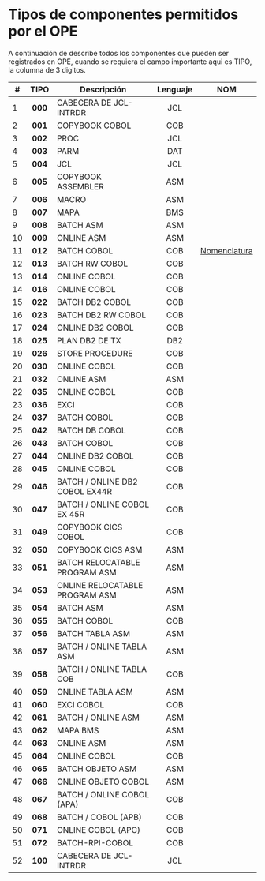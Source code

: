 # Tipos de componentes permitidos por el OPE
A continuación de describe todos los componentes que pueden ser registrados en OPE, cuando se requiera el campo importante aqui es TIPO, la columna de 3 digitos.

| #  | **TIPO** | Descripción | Lenguaje | NOM |
|----|:--------:|--------------|:---------:|------|
| 1  | **000** | CABECERA DE JCL-INTRDR | JCL |  |
| 2  | **001** | COPYBOOK COBOL | COB |  |
| 3  | **002** | PROC | JCL |  |
| 4  | **003** | PARM | DAT |  |
| 5  | **004** | JCL | JCL |  |
| 6  | **005** | COPYBOOK ASSEMBLER | ASM |  |
| 7  | **006** | MACRO | ASM |  |
| 8  | **007** | MAPA | BMS |  |
| 9  | **008** | BATCH ASM | ASM |  |
| 10 | **009** | ONLINE ASM | ASM |  |
| 11 | **012** | BATCH COBOL | COB | <a href="index.html#/pages/nomenclatures/noms_tipo12.md" target="_blank">Nomenclatura</a> |
| 12 | **013** | BATCH RW COBOL | COB |  |
| 13 | **014** | ONLINE COBOL | COB |  |
| 14 | **016** | ONLINE COBOL | COB |  |
| 15 | **022** | BATCH DB2 COBOL | COB |  |
| 16 | **023** | BATCH DB2 RW COBOL | COB |  |
| 17 | **024** | ONLINE DB2 COBOL | COB |  |
| 18 | **025** | PLAN DB2 DE TX | DB2 |  |
| 19 | **026** | STORE PROCEDURE | COB |  |
| 20 | **030** | ONLINE COBOL | COB |  |
| 21 | **032** | ONLINE ASM | ASM |  |
| 22 | **035** | ONLINE COBOL | COB |  |
| 23 | **036** | EXCI | COB |  |
| 24 | **037** | BATCH COBOL | COB |  |
| 25 | **042** | BATCH DB COBOL | COB |  |
| 26 | **043** | BATCH COBOL | COB |  |
| 27 | **044** | ONLINE DB2 COBOL | COB |  |
| 28 | **045** | ONLINE COBOL | COB |  |
| 29 | **046** | BATCH / ONLINE DB2 COBOL EX44R | COB |  |
| 30 | **047** | BATCH / ONLINE COBOL EX 45R | COB |  |
| 31 | **049** | COPYBOOK CICS COBOL | COB |  |
| 32 | **050** | COPYBOOK CICS ASM | ASM |  |
| 33 | **051** | BATCH RELOCATABLE PROGRAM ASM | ASM |  |
| 34 | **053** | ONLINE RELOCATABLE PROGRAM ASM | ASM |  |
| 35 | **054** | BATCH ASM | ASM |  |
| 36 | **055** | BATCH COBOL | COB |  |
| 37 | **056** | BATCH TABLA ASM | ASM |  |
| 38 | **057** | BATCH / ONLINE TABLA ASM | ASM |  |
| 39 | **058** | BATCH / ONLINE TABLA COB | COB |  |
| 40 | **059** | ONLINE TABLA ASM | ASM |  |
| 41 | **060** | EXCI COBOL | COB |  |
| 42 | **061** | BATCH / ONLINE ASM | ASM |  |
| 43 | **062** | MAPA BMS | ASM |  |
| 44 | **063** | ONLINE ASM | ASM |  |
| 45 | **064** | ONLINE COBOL | COB |  |
| 46 | **065** | BATCH OBJETO ASM | ASM |  |
| 47 | **066** | ONLINE OBJETO COBOL | ASM |  |
| 48 | **067** | BATCH / ONLINE COBOL (APA) | COB |  |
| 49 | **068** | BATCH / COBOL (APB) | COB |  |
| 50 | **071** | ONLINE COBOL (APC) | COB |  |
| 51 | **072** | BATCH-RPI-COBOL | COB |  |
| 52 | **100** | CABECERA DE JCL-INTRDR | JCL |  |




